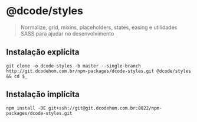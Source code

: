 # @dcode/styles 
> Normalize, grid, mixins, placeholders, states, easing e utilidades SASS para ajudar no desenvolvimento

## Instalação explícita

```shell
git clone -o dcode-styles -b master --single-branch http://git.dcodehom.com.br/npm-packages/dcode-styles.git @dcode/styles && cd $_
```

## Instalação implícita

```shell
npm install -DE git+ssh://git@git.dcodehom.com.br:8022/npm-packages/dcode-styles.git
```
